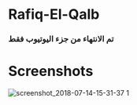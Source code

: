 # Rafiq-El-Qalb
### تم الانتهاء من جزء اليوتيوب فقط 
# Screenshots
![screenshot_2018-07-14-15-31-37 1](https://user-images.githubusercontent.com/25430207/42724915-60f00b70-877b-11e8-9f5e-91c2c3559719.png)
